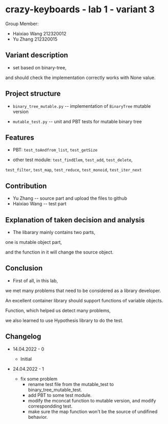 # crazy-keyboards - lab 1 - variant 3

Group Member:

- Haixiao Wang 212320012
- Yu Zhang     212320015

## Variant description

- set based on binary-tree,

and should check the implementation correctly works with None value.

## Project structure

- `binary_tree_mutable.py` -- implementation of `BinaryTree` mutable version

- `mutable_test.py` -- unit and PBT tests for mutable binary tree

## Features

- PBT: `test_toAndfrom_list`, `test_getSize`

- other test module: `test_findElem`, `test_add`, `test_delete`,

`test_filter`, `test_map`, `test_reduce`, `test_monoid`, `test_iter_next`

## Contribution

- Yu Zhang -- source part and upload the files to github
- Haixiao Wang -- test part

## Explanation of taken decision and analysis

- The libarary mainly contains two parts,

one is mutable object part,

and the function in it will change the source object.

## Conclusion

- First of all, in this lab,

we met many problems that need to be considered as a library developer.

An excellent container library should support functions of variable objects.

Function, which helped us detect many problems,

we also learned to use Hypothesis library to do the test.

## Changelog

- 14.04.2022 - 0
  - Initial

- 24.04.2022 - 1
  - fix some problem
    - rename test file from the mutable_test to binary_tree_mutable_test.
    - add PBT to some test module.
    - modify the mconcat function to mutable version, and modify correspondding test.
    - make sure the map function won't be the source of undifined behavior.
